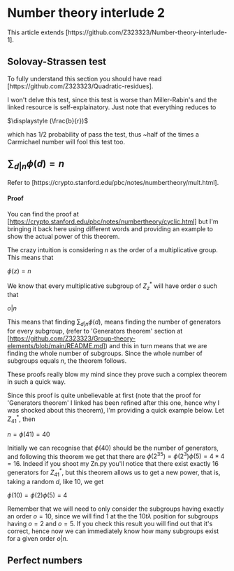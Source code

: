 # Number theory interlude 2

<p>
  This article extends [https://github.com/Z323323/Number-theory-interlude-1].
</p>

## Solovay-Strassen test

<p>
  To fully understand this section you should have read [https://github.com/Z323323/Quadratic-residues].
  
  I won't delve this test, since this test is worse than Miller-Rabin's and the linked resource is self-explainatory. Just note that everything reduces to

  $\displaystyle (\frac{b}{r})$

  which has $1/2$ probability of pass the test, thus ~half of the times a Carmichael number will fool this test too.
</p>

## $\sum_{d | n} \phi(d) = n$

<p>
  Refer to [https://crypto.stanford.edu/pbc/notes/numbertheory/mult.html].

#### Proof

You can find the proof at [https://crypto.stanford.edu/pbc/notes/numbertheory/cyclic.html] but I'm bringing it back here using different words and providing an example to show the actual power of this theorem.

The crazy intuition is considering $n$ as the order of a multiplicative group. This means that

$\phi(z) = n$

We know that every multiplicative subgroup of $Z_{z}^{\ast}$ will have order $o$ such that

$o | n$

This means that finding $\sum_{d | n} \phi(d)$, means finding the number of generators for every subgroup, (refer to 'Generators theorem' section at [https://github.com/Z323323/Group-theory-elements/blob/main/README.md]) and this in turn means that we are finding the whole number of subgroups. Since the whole number of subgroups equals $n$, the theorem follows.

These proofs really blow my mind since they prove such a complex theorem in such a quick way. 

Since this proof is quite unbelievable at first (note that the proof for 'Generators theorem' I linked has been refined after this one, hence why I was shocked about this theorem), I'm providing a quick example below. Let $Z_{41}^{\ast}$, then

$n = \phi(41) = 40$

Initially we can recognise that $\phi(40)$ should be the number of generators, and following this theorem we get that there are $\phi(2^35) = \phi(2^3)\phi(5) = 4*4 = 16$. Indeed if you shoot my Zn.py you'll notice that there exist exactly $16$ generators for $Z_{41}^{\ast}$, but this theorem allows us to get a new power, that is, taking a random $d$, like $10$, we get

$\phi(10) = \phi(2)\phi(5) = 4$

Remember that we will need to only consider the subgroups having exactly an order $o = 10$, since we will find $1$ at the the $10t\lambda$ position for subgroups having $o = 2$ and $o = 5$. If you check this result you will find out that it's correct, hence now we can immediately know how many subgroups exist for a given order $o | n$.

</p>

## Perfect numbers

<p>
  
</p>
